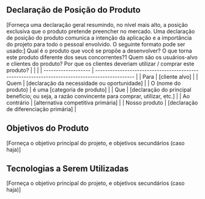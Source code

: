 ##	Declaração de Posição do Produto
[Forneça uma declaração geral resumindo, no nível mais alto, a posição exclusiva que o produto pretende preencher no mercado. Uma declaração de posição do produto comunica a intenção da aplicação e a importância do projeto para todo o pessoal envolvido. O seguinte formato pode ser usado:]
Qual é o produto que você se propõe a desenvolver?
O que torna este produto diferente dos seus concorrentes?1
Quem são os usuários-alvo e clientes do produto?
Por que os clientes deveriam utilizar / comprar este produto? 
|                     |                                                                                                |
| ------------------- | ---------------------------------------------------------------------------------------------- |
| Para                | [cliente alvo]                                                                                 |
| Quem                | [declaração da necessidade ou oportunidade]                                                    |
| O (nome do produto) | é uma [categoria de produto]                                                                   |
| Que                 | [declaração do principal benefício; ou seja, a razão convincente para comprar, utilizar, etc.] |
| Ao contrário        | [alternativa competitiva primária]                                                             |
| Nosso produto       | [declaração de diferenciação primária]                                                         |


## Objetivos do Produto
[Forneça o objetivo principal do projeto, e objetivos secundários (caso haja)]

## Tecnologias a Serem Utilizadas
[Forneça o objetivo principal do projeto, e objetivos secundários (caso haja)]